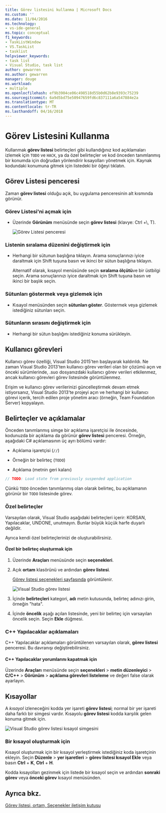 ```yaml
---
title: Görev listesini kullanma | Microsoft Docs
ms.custom: ''
ms.date: 11/04/2016
ms.technology:
- vs-ide-general
ms.topic: conceptual
f1_keywords:
- TaskListWindow
- VS.TaskList
- tasklist
helpviewer_keywords:
- task list
- Visual Studio, task list
author: gewarren
ms.author: gewarren
manager: douge
ms.workload:
- multiple
ms.openlocfilehash: ef9b3904ce06c498518d55b0d62b8e9393c75239
ms.sourcegitcommit: 6a9d5bd75e50947659fd6c837111a6a547884e2a
ms.translationtype: MT
ms.contentlocale: tr-TR
ms.lasthandoff: 04/16/2018
---
```

# <a name="using-the-task-list"></a>Görev Listesini Kullanma

Kullanmak **görev listesi** belirteçleri gibi kullandığınız kod açıklamaları izlemek için `TODO` ve `HACK`, ya da özel belirteçler ve kod önceden tanımlanmış bir konumda için doğrudan yönlendirir kısayolları yönetmek için. Kaynak kodundaki konumuna gitmek için listedeki bir öğeyi tıklatın.

## <a name="the-task-list-window"></a>Görev Listesi penceresi

Zaman **görev listesi** olduğu açık, bu uygulama penceresinin alt kısmında görünür.

### <a name="to-open-the-task-list"></a>Görev Listesi'ni açmak için

- Üzerinde **Görünüm** menüsünde seçin **görev listesi** (klavye: Ctrl +\\, T).

    ![Görev Listesi penceresi](../ide/media/vs2015_task_list.png "vs2015_task_list")

### <a name="to-change-the-sort-order-of-the-list"></a>Listenin sıralama düzenini değiştirmek için

- Herhangi bir sütunun başlığına tıklayın. Arama sonuçlarınızı iyice daraltmak için Shift tuşuna basın ve ikinci bir sütun başlığına tıklayın.

     Alternatif olarak, kısayol menüsünde seçin **sıralama ölçütü**ve bir üstbilgi seçin. Arama sonuçlarınızı iyice daraltmak için Shift tuşuna basın ve ikinci bir başlık seçin.

### <a name="to-show-or-hide-columns"></a>Sütunları göstermek veya gizlemek için

- Kısayol menüsünden seçin **sütunları göster**. Göstermek veya gizlemek istediğiniz sütunları seçin.

### <a name="to-change-the-order-of-the-columns"></a>Sütunların sırasını değiştirmek için

- Herhangi bir sütun başlığını istediğiniz konuma sürükleyin.

## <a name="user-tasks"></a>Kullanıcı görevleri

Kullanıcı görev özelliği, Visual Studio 2015'ten başlayarak kaldırıldı. Ne zaman Visual Studio 2013'ten kullanıcı görev verileri olan bir çözümü açın ve önceki sürümlerinde, .suo dosyanızdaki kullanıcı görev verileri etkilenmez, ancak kullanıcı görevleri görev listesinde görüntülenmez.

Erişim ve kullanıcı görev verilerinizi güncelleştirmek devam etmek istiyorsanız, Visual Studio 2013'te projeyi açın ve herhangi bir kullanıcı görevi içerik, tercih edilen proje yönetim aracı (örneğin, Team Foundation Server) kopyalayın.

## <a name="tokens-and-comments"></a>Belirteçler ve açıklamalar

Önceden tanımlanmış simge bir açıklama işaretçisi ile öncesinde, kodunuzda bir açıklama da görünür **görev listesi** penceresi. Örneğin, aşağıdaki C# açıklamasının üç ayrı bölümü vardır:

- Açıklama işaretçisi (`//`)

- Örneğin bir belirteç (`TODO`)

- Açıklama (metnin geri kalanı)

```csharp
// TODO: Load state from previously suspended application
```

Çünkü `TODO` önceden tanımlanmış olan olarak belirteç, bu açıklamanın görünür bir `TODO` listesinde görev.

###  <a name="customTokens"></a> Özel belirteçler

Varsayılan olarak, Visual Studio aşağıdaki belirteçleri içerir: KORSAN, Yapılacaklar, UNDONE, unutmayın. Bunlar büyük küçük harfe duyarlı değildir.

Ayrıca kendi özel belirteçlerinizi de oluşturabilirsiniz.

#### <a name="to-create-a-custom-token"></a>Özel bir belirteç oluşturmak için

1. Üzerinde **Araçları** menüsünde seçin **seçenekleri**.

2. Açık **ortam** klasörünü ve ardından **görev listesi**.

     [Görev listesi seçenekleri sayfasında](../ide/reference/task-list-environment-options-dialog-box.md) görüntülenir.

     ![Visual Studio görev listesi](../ide/media/vs2015_task_list_options.png "vs2015_task_list_options")

3. İçinde **belirteçleri** kategori, **adı** metin kutusunda, belirteç adınızı girin, örneğin "hata".

4. İçinde **öncelik** aşağı açılan listesinde, yeni bir belirteç için varsayılan öncelik seçin. Seçin **Ekle** düğmesi.

###  <a name="cppComments"></a> C++ Yapılacaklar açıklamaları

C++ Yapılacaklar açıklamaları görüntülenen varsayılan olarak, **görev listesi** penceresi. Bu davranışı değiştirebilirsiniz.

#### <a name="to-turn-off-c-todo-comments"></a>C++ Yapılacaklar yorumlarını kapatmak için

Üzerinde **Araçları** menüsünde seçin **seçenekleri** > **metin düzenleyici** > **C/C++**  >   **Görünüm** > **açıklama görevleri listeleme** ve değeri false olarak ayarlayın.

## <a name="shortcuts"></a>Kısayollar

A *kısayol* izleneceğini kodda yer işareti **görev listesi**; normal bir yer işareti daha farklı bir simgesi vardır. Kısayolu **görev listesi** kodda karşılık gelen konuma gitmek için.

![Visual Studio görev listesi kısayol simgesini](../ide/media/vs2015_task_list_bookmark.png "vs2015_task_list_bookmark")

### <a name="to-create-a-shortcut"></a>Bir kısayol oluşturmak için

Kısayol oluşturmak için bir kısayol yerleştirmek istediğiniz koda işaretçinin ekleyin. Seçin **Düzenle** > **yer işaretleri** > **görev listesi kısayol Ekle** veya basın **Ctrl**  +  **K**, **Ctrl** + **H**.

Kodda kısayolları gezinmek için listede bir kısayol seçin ve ardından **sonraki görev** veya **önceki görev** kısayol menüsünden.

## <a name="see-also"></a>Ayrıca bkz.

[Görev listesi, ortam, Seçenekler iletişim kutusu](../ide/reference/task-list-environment-options-dialog-box.md)